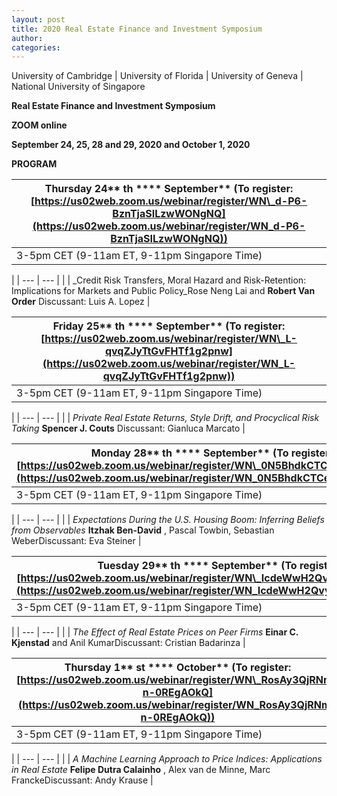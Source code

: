 ```yaml
---
layout: post
title: 2020 Real Estate Finance and Investment Symposium
author:
categories:
---
```


University of Cambridge | University of Florida | University of Geneva | National University of Singapore

**Real Estate Finance and Investment Symposium**

**ZOOM online**

**September 24, 25, 28 and 29, 2020 and October 1, 2020**

**PROGRAM**

| **Thursday 24**** th **** September** (To register: [https://us02web.zoom.us/webinar/register/WN\_d-P6-BznTjaSILzwWONgNQ](https://us02web.zoom.us/webinar/register/WN_d-P6-BznTjaSILzwWONgNQ)) |
| --- |
| 3-5pm CET (9-11am ET, 9-11pm Singapore Time) | **Session 1: Chair – Martin Hoesli** _Could Loss Aversion Retain on the Market? Evidence from the Hong Kong Property Market_ **Christina Ling Li** and Wayne Xinwei WanDiscussant: Rose Neng Lai
 |
| --- | --- |
|
 | _Credit Risk Transfers, Moral Hazard and Risk-Retention: Implications for Markets and Public Policy_Rose Neng Lai and **Robert Van Order** Discussant: Luis A. Lopez |

| **Friday 25**** th **** September** (To register: [https://us02web.zoom.us/webinar/register/WN\_L-qvqZJyTtGvFHTf1g2pnw](https://us02web.zoom.us/webinar/register/WN_L-qvqZJyTtGvFHTf1g2pnw)) |
| --- |
| 3-5pm CET (9-11am ET, 9-11pm Singapore Time) | **Session 2: Chair – David C. Ling** _Risk Retention and Qualified Commercial Mortgages_ Sumit Agarwal, **Brent W. Ambrose** , Yildiray Yildirim and Jian ZhangDiscussant: Wayne R. Archer
 |
| --- | --- |
|
 | _Private Real Estate Returns, Style Drift, and Procyclical Risk Taking_ **Spencer J. Couts** Discussant: Gianluca Marcato |

| **Monday 28**** th **** September** (To register: [https://us02web.zoom.us/webinar/register/WN\_0N5BhdkCTCeqZE2AixTK6Q](https://us02web.zoom.us/webinar/register/WN_0N5BhdkCTCeqZE2AixTK6Q)) |
| --- |
| 3-5pm CET (9-11am ET, 9-11pm Singapore Time) | **Session 3: Chair – Stanimira Milcheva** _House Price Responses to Monetary Policy Surprises: Evidence from House Listings Data_ **Denis Gorea** , Oleksiy Kryvtsov and Marianna KudlyakDiscussant: Elias Oikarinen
 |
| --- | --- |
|
 | _Expectations During the U.S. Housing Boom: Inferring Beliefs from Observables_ **Itzhak Ben-David** , Pascal Towbin, Sebastian WeberDiscussant: Eva Steiner |

| **Tuesday 29**** th **** September** (To register: [https://us02web.zoom.us/webinar/register/WN\_IcdeWwH2QvyMZ65m1wJW7Q](https://us02web.zoom.us/webinar/register/WN_IcdeWwH2QvyMZ65m1wJW7Q)) |
| --- |
| 3-5pm CET (9-11am ET, 9-11pm Singapore Time) | **Session 4: Chair – Joseph Ooi** _Impact of Environmental Investments on Corporate Financial Performance - Decomposing Valuation and Cash Flow Effects_ Avis Devine and **Erkan Yonder** Discussant: Franz Fuerst
 |
| --- | --- |
|
 | _The Effect of Real Estate Prices on Peer Firms_ **Einar C. Kjenstad** and Anil KumarDiscussant: Cristian Badarinza |

| **Thursday 1**** st **** October** (To register: [https://us02web.zoom.us/webinar/register/WN\_RosAy3QjRNm-n-0REgAOkQ](https://us02web.zoom.us/webinar/register/WN_RosAy3QjRNm-n-0REgAOkQ)) |
| --- |
| 3-5pm CET (9-11am ET, 9-11pm Singapore Time) | **Session 5: Chair – Thies Lindenthal** _How Effective is the Online Real Estate Transaction Platform? Evidence from Online Judicial Housing Auctions in China_ Mandi Xu, Hefan Zheng, and **Jing Wu** Discussant: Dominik Rehse
 |
| --- | --- |
|
 | _A Machine Learning Approach to Price Indices: Applications in Real Estate_ **Felipe Dutra Calainho** , Alex van de Minne, Marc FranckeDiscussant: Andy Krause |

